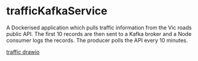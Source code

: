# trafficKafkaService
A Dockerised application which pulls traffic information from the Vic roads public API. The first 10 records
are then sent to a Kafka broker and a Node consumer logs the records. The producer polls the API every 10 minutes.

[traffic drawio](https://user-images.githubusercontent.com/80447308/227761937-2545ddda-94cf-463a-b6b9-6e93bf2d64a4.png)
